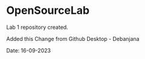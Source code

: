 # OpenSourceLab
Lab 1 repository created.

Added this Change from Github Desktop - Debanjana

Date: 16-09-2023
